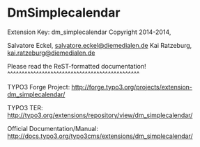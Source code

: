 DmSimplecalendar
=================

Extension Key: dm_simplecalendar
Copyright 2014-2014,

Salvatore Eckel, <salvatore.eckel@diemedialen.de>
Kai Ratzeburg, <kai.ratzeburg@diemedialen.de>

Please read the ReST-formatted documentation!
^^^^^^^^^^^^^^^^^^^^^^^^^^^^^^^^^^^^^^^^^^^^^^

TYPO3 Forge Project:
http://forge.typo3.org/projects/extension-dm_simplecalendar/

TYPO3 TER:
http://typo3.org/extensions/repository/view/dm_simplecalendar/

Official Documentation/Manual:
http://docs.typo3.org/typo3cms/extensions/dm_simplecalendar/